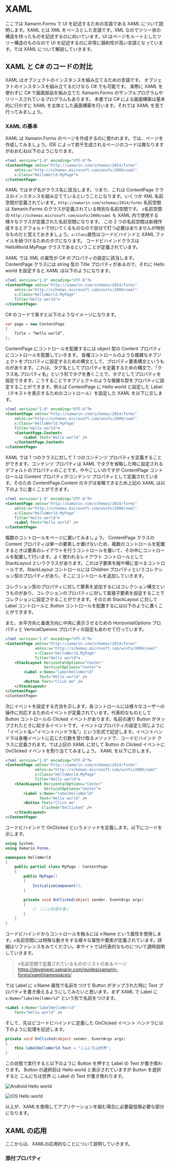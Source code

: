 # XAML

ここでは Xamarin.Forms で UI を記述するための言語である XAML について説明します。XAML とは XML をベースとした言語です。XML なのでツリー状の構造を持ったものを記述するのに向いています。UI はページをルートとしたツリー構造のものなので UI を記述するのに非常に親和性が高い言語となっています。では XAML について解説していきます。

## XAML と C# のコードの対比

XAML はオブジェクトのインスタンスを組み立てるための言語です。
オブジェクトのインスタンスを組み立てるだけなら C# でも可能です。
実際に XAML を使わずに C# で画面部品を組み立てた Xamarin.Forms のサンプルプログラムやリリースされているプログラムもあります。
本書では C# による画面構築は基本的に行わずに XAML を主体とした画面構築を行います。それでは XAML を見て行ってみましょう。

### XAML の基本

XAML は Xamarin.Forms のページを作成するのに使われます。では、ページを作成してみましょう。IDE によって若干生成されるページのコードは異なりますがおおむね以下のようになります。

```xml
<?xml version="1.0" encoding="UTF-8"?>
<ContentPage xmlns="http://xamarin.com/schemas/2014/forms" 
    xmlns:x="http://schemas.microsoft.com/winfx/2009/xaml"  
    x:Class="HelloWorld.MyPage">
</ContentPage>
```

XAML ではタグ名がクラス名に該当します。つまり、これは ContentPage クラスのインスタンスを組み立てているということになります。いくつか XML 名前空間が定義されています。`http://xamarin.com/schemas/2014/forms` 名前空間は Xamarin.Forms のクラスが定義されている特別な名前空間です。
`x`名前空間の `http://schemas.microsoft.com/winfx/2009/xaml` も XAML 内で使用する様々なクラスが定義された名前空間になります。
この 2 つの名前空間は新規作成するとデフォルトで付いてくるものなので自分で打つ必要はありませんが特別なものだと覚えておきましょう。`x:Class`属性はコードビハインドと XAML ファイルを紐づけるためのタグになります。
コードビハインドクラスは HelloWorld.MyPage クラスであるということが定義されています。

XAML では XML の属性が C# のプロパティの設定に該当します。
ContentPage クラスには string 型の Title プロパティがあるので、それに Hello world を設定すると XAML は以下のようになります。

```xml
<?xml version="1.0" encoding="UTF-8"?>
<ContentPage xmlns="http://xamarin.com/schemas/2014/forms"
    xmlns:x="http://schemas.microsoft.com/winfx/2009/xaml"
    x:Class="HelloWorld.MyPage"
    Title="Hello world">
</ContentPage>
```

C# のコードで表すと以下のようなイメージになります。

```cs
var page = new ContentPage
{
    Title = “Hello world”,
};
```

ContentPage にコントロールを配置するには object 型の Content プロパティにコントロールを配置していきます。
各種コントロールのような複雑なオブジェクトをプロパティに設定するための構文として、プロパティ要素構文というものがあります。これは、タグ名としてプロパティを定義するための構文で、「クラス名.プロパティ名」という形でタグを書くことで、タグとしてプロパティを設定できます。こうすることでオブジェクトのような複雑な型をプロパティに設定することができます。例えば ContentPage に Hello world と設定した Label （テキストを表示するためのコントロール）を設定した XAML を以下に示します。

```xml
<?xml version="1.0" encoding="UTF-8"?>
<ContentPage xmlns="http://xamarin.com/schemas/2014/forms"
    xmlns:x="http://schemas.microsoft.com/winfx/2009/xaml"
    x:Class="HelloWorld.MyPage"
    Title="Hello world">
    <ContentPage.Content>
        <Label Text="Hello world" />
    </ContentPage.Content>
</ContentPage>
```

XAML では 1 つのクラスに対して 1 つのコンテンツ プロパティを定義することができます。コンテンツ プロパティは XAML でタグを省略した時に設定されるデフォルトのプロパティのことです。ややこしいのですが ContentPage コントロールは Content プロパティがコンテンツ プロパティとして定義されています。そのため ContentPage.Content のタグは省略できるため上記の XAML は以下のように書くことができます。


```xml
<?xml version="1.0" encoding="UTF-8"?>
<ContentPage xmlns="http://xamarin.com/schemas/2014/forms"
    xmlns:x="http://schemas.microsoft.com/winfx/2009/xaml"
    x:Class="HelloWorld.MyPage"
    Title="Hello world">
    <Label Text="Hello world" />
</ContentPage>
```

複数のコントロールをページに置いてみましょう。
ContentPage クラスの Content プロパティは単一の要素しか置けないため、複数のコントロールを配置するときは要素のレイアウトを行うコントロールを置いて、その中にコントロールを配置して行います。よく使われるレイアウト コントロールとして StackLayout というクラスがあります。これは子要素を縦や横に並べるコントロールです。StackLayout コントロールには Children プロパティというコレクション型のプロパティがあり、そこにコントロールを追加していきます。

コレクション型のプロパティに対して要素を追加するにはコレクション構文というものがあり、コレクションのプロパティに対して直接子要素を設定することでコレクションに設定させることができます。そのため StackLayout に対して Label コントロールと Button コントロールを配置するには以下のように書くことができます。

また、水平方向と垂直方向に中央に表示させるための HorizontalOptions プロパティと VerticalOpeions プロパティの設定もあわせて行っています。


```xml
<?xml version="1.0" encoding="UTF-8"?>
<ContentPage xmlns="http://xamarin.com/schemas/2014/forms"
             xmlns:x="http://schemas.microsoft.com/winfx/2009/xaml"
             x:Class="HelloWorld.MyPage"
             Title="Hello world">
    <StackLayout HorizontalOptions="Center"
                 VerticalOptions="Center">
        <Label x:Name="labelHelloWorld"
               Text="Hello world" />
        <Button Text="Click me" />
    </StackLayout>
</ContentPage>
</ContentPage>
```

次にイベントを設定する方法を示します。各コントロールには様々なユーザーの操作に対応するためのイベントが定義されています。代表的なものとして Button コントロールの Clicked イベントがあります。名前の通り Button がタップされたときに起きるイベントです。イベントはプロパティの設定と同じように「イベント名=”イベントハンドラ名”」という形式で記述します。イベントハンドラは各種イベントに応じた引数を受け取るメソッドで、コードビハインド クラスに定義されます。では上記の XAML に対して Button の Clicked イベントに OnClicked イベントを割り当ててみましょう。
XAML を以下に示します。

```xml
<?xml version="1.0" encoding="UTF-8"?>
<ContentPage xmlns="http://xamarin.com/schemas/2014/forms"
             xmlns:x="http://schemas.microsoft.com/winfx/2009/xaml"
             x:Class="HelloWorld.MyPage"
             Title="Hello world">
    <StackLayout HorizontalOptions="Center"
                 VerticalOptions="Center">
        <Label x:Name="labelHelloWorld"
               Text="Hello world" />
        <Button Text="Click me"
                Clicked="OnClicked" />
    </StackLayout>
</ContentPage>
```

コードビハインドで OnClicked というメソッドを定義します。以下にコードを示します。

```cs
using System;
using Xamarin.Forms;

namespace HelloWorld
{
    public partial class MyPage : ContentPage
    {
        public MyPage()
        {
            InitializeComponent();
        }

        private void OnClicked(object sender, EventArgs args)
        {
            // ここに処理を書く
        }
    }
}
```

コードビハインドからコントロールを触るには x:Name という属性を使用します。`x`名前空間には特殊な動きをする様々な属性や要素が定義されています。詳細はリファレンスをみてください。本サイトでは代表的なものについて適時説明していきます。

> x名前空間で定義されているもののリストのあるページ
> https://developer.xamarin.com/guides/xamarin-forms/xaml/namespaces/

では Label に x:Name 属性で名前をつけて Button がタップされた時に Text プロパティを書き換えるようにしてみたいと思います。まず XAML で Label に `x:Name=”labelHelloWorld”` という形で名前をつけます。

```xml
<Label x:Name="labelHelloWorld"
    Text="Hello world" />
```

そして、先ほどコードビハインドに定義した OnClicked イベント ハンドラに以下のように処理を記述します。

```cs
private void OnClicked(object sender, EventArgs args)
{
    this.labelHelloWorld.Text = "こんにちは世界";
}
```

この状態で実行すると以下のように Button を押すと Label の Text が書き換わります。
Button の選択前は Hello world と表示されていますが Button を選択すると こんにちは世界 に Label の Text が書き換わります。

![Android Hello world](images/android-helloworld.gif)

![iOS Hello world](images/ios-helloworld.gif)

以上が、XAMLを使用してアプリケーションを組む場合に必要最低限必要な部分になります。

## XAML の応用

ここからは、XAMLの応用的なことについて説明していきます。

### 添付プロパティ

